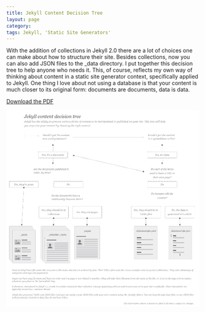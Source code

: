```yaml
---
title: Jekyll Content Decision Tree
layout: page
category:
tags: Jekyll, 'Static Site Generators'
---
```

With the addition of collections in Jekyll 2.0 there are a lot of choices one can make about how to structure their site. Besides collections, now you can also add JSON files to the _data directory. I put together this decision tree to help anyone who needs it. This, of course, reflects my own way of thinking about content in a static site generator context, specifically applied to Jekyll. One thing I love about not using a database is that your content is much closer to its original form: documents are documents, data is data.

[Download the PDF](/assets/files/jekyll-content-140611.pdf)

![](/assets/img/jekyll-content-140611.png)
